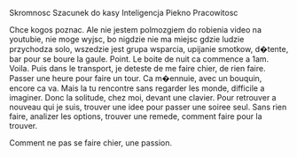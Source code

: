 

Skromnosc
Szacunek do kasy
Inteligencja
Piekno
Pracowitosc

Chce kogos poznac. Ale nie jestem polmozgiem do robienia video na youtubie, nie moge wyjsc, bo nigdzie nie ma miejsc gdzie ludzie przychodza solo, wszedzie jest grupa wsparcia, upijanie smotkow, d�tente, bar pour se boure la gaule. Point. Le boite de nuit ca commence a 1am. Voila. 
Puis dans le transport, je deteste de me faire chier, de rien faire. Passer une heure pour faire un tour. Ca m�ennuie, avec un bouquin, encore ca va. Mais la tu rencontre sans regarder les monde, difficile a imaginer. 
Donc la solitude, chez moi, devant une clavier. Pour retrouver a nouveau qui je suis, trouver une idee pour passer une soiree seul. Sans rien faire, analizer les options, trouver une remede, comment faire pour la trouver. 

Comment ne pas se faire chier, une passion. 
